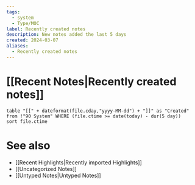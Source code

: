 ```yaml
---
tags:
  - system
  - Type/MOC
label: Recently created notes
description: New notes added the last 5 days
created: 2024-03-07
aliases:
  - Recently created notes
---
```

# [[Recent Notes|Recently created notes]]

```dataview
table "[[" + dateformat(file.cday,"yyyy-MM-dd") + "]]" as "Created" from !"90 System" WHERE (file.ctime >= date(today) - dur(5 day))
sort file.ctime
```

# See also
- [[Recent Highlights|Recently imported Highlights]]
- [[Uncategorized Notes]]
- [[Untyped Notes|Untyped Notes]]